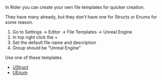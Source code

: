 
In Rider you can create your own file templates for quicker creation.

They have many already, but they don't have one for Structs or Enums for some reason.

1. Go to Settings -> Editor -> File Templates -> Unreal Engine
2. In top right click the +
3. Set the default file name and description
4. Group should be "Unreal Engine"

Use one of these templates
* [UStruct](Struct.h)
* [UEnum](Enum.h)

